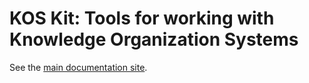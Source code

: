 # KOS Kit: Tools for working with Knowledge Organization Systems

See the [main documentation site](https://kos-kit.github.io).
